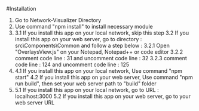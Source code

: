 #Installation

1. Go to Network-Visualizer Directory
2. Use command "npm install" to install necessary module
3. 
	3.1 If you install this app on your local network, skip this step
	3.2 If you install this app on your web server, go to directory : src\Components\Common	and follow a step below :
		3.2.1 Open "OverlaysView.js" on your Notepad, Notepad++ or code editor
		3.2.2 comment code line : 31 and uncomment code line : 32
		3.2.3 comment code line : 124 and uncomment code line : 125
4. 
	4.1 If you install this app on your local network, Use command "npm start"
	4.2 If you install this app on your web server, Use command "npm run build", then set your web server path to "build" folder
5. 
	5.1 If you install this app on your local network, go to URL : localhost:3000
	5.2 If you install this app on your web server, go to your web server URL 
